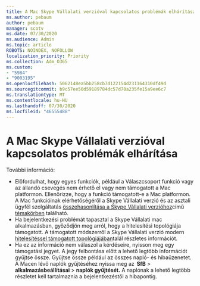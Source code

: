 ```yaml
---
title: A Mac Skype Vállalati verzióval kapcsolatos problémák elhárítása
ms.author: pebaum
author: pebaum
manager: scotv
ms.date: 07/30/2020
ms.audience: Admin
ms.topic: article
ROBOTS: NOINDEX, NOFOLLOW
localization_priority: Priority
ms.collection: Adm_O365
ms.custom:
- "5984"
- "9003195"
ms.openlocfilehash: 5062148ea5bb258cb7d122154d231164310df49d
ms.sourcegitcommit: b9c57ee50d59189784dc57d70a235fe15a9ee6c7
ms.translationtype: MT
ms.contentlocale: hu-HU
ms.lasthandoff: 07/30/2020
ms.locfileid: "46555488"
---
```

# <a name="troubleshoot-issues-with-skype-for-business-on-mac"></a>A Mac Skype Vállalati verzióval kapcsolatos problémák elhárítása

További információ: 

- Előfordulhat, hogy egyes funkciók, például a Válaszcsoport funkció vagy az állandó csevegés nem érhető el vagy nem támogatott a Mac platformon. Ellenőrizze, hogy a funkció támogatott-e a Mac platformon. A Mac funkcióinak elérhetőségéről a Skype Vállalati verzió és az asztali ügyfél szolgáltatás [összehasonlítása a Skype Vállalati verzióhoz](https://docs.microsoft.com/skypeforbusiness/plan-your-deployment/clients-and-devices/desktop-feature-comparison)című [témakörben](https://technet.microsoft.com/library/Dn951412.aspx) található.
- Ha bejelentkezési problémát tapasztal a Skype Vállalati mac alkalmazásban, győződjön meg arról, hogy a hitelesítési topológiája támogatott. A támogatott módszerről a Skype Vállalati verzió modern [hitelesítéssel támogatott topológiájában](https://docs.microsoft.com/skypeforbusiness/plan-your-deployment/modern-authentication/topologies-supported)talál részletes információt.  
- Ha ez az információ nem válaszol a kérdéseire, nyisson meg egy támogatási jegyet. A jegy felbontása előtt a lehető legtöbb információt gyűjtse össze. Gyűjtse össze például az összes napló- és hibaüzenetet. A Macen lévő naplók gyűjtéséhez nyissa meg az  **SfB**  >  **alkalmazásbeállításai**  >  **naplók gyűjtését.**  A naplónak a lehető legtöbb részletet kell tartalmaznia a bejelentkezéstől a hibapontig.
